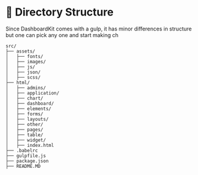 # 📂 Directory Structure

Since DashboardKit comes with a gulp, it has minor differences in structure but one can pick any one and start making ch

```
src/
├── assets/
│   ├── fonts/
│   ├── images/
│   ├── js/
│   ├── json/
│   ├── scss/
├── html/
│   ├── admins/
│   ├── application/
│   ├── chart/
│   ├── dashboard/
│   ├── elements/
│   ├── forms/
│   ├── layouts/
│   ├── other/
│   ├── pages/
│   ├── table/
│   ├── widget/
│   ├── index.html
├── .babelrc
├── gulpfile.js
├── package.json
├── README.MD
```

